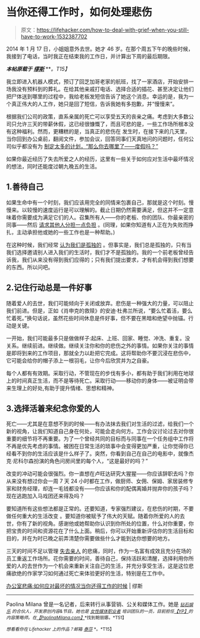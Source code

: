 # 当你还得工作时，如何处理悲伤

> 原文：<https://lifehacker.com/how-to-deal-with-grief-when-you-still-have-to-work-1532387702>

2014 年 1 月 17 日，小姐姐意外去世。她才 46 岁。在那个周五下午的晚些时候，我接到了电话，当时我正在结束我的工作日，并计算出下周的最后期限。



***本帖原载于*** [***缪斯***](http://www.themuse.com/advice/grief-at-the-office-how-to-deal-with-the-worst-when-you-still-have-to-work) ***。*T15】**

我立即进入机器人模式，预订了回芝加哥老家的航班，找了一家酒店，开始安排一场我没有预料到的葬礼。在给其他亲戚打电话、选择合适的插花、甚至决定让他们把尸体送到哪里的过程中，我给老板发短信告诉了她这个消息。幸运的是，我为一个真正伟大的人工作，她只是回了短信，告诉我她有多抱歉，并“慢慢来”。

根据我们公司的政策，直系亲属的死亡可以享受五天的丧亲之痛。考虑到大多数公司只允许三天的带薪休假，这已经很慷慨了，而且可悲的是，一些工作场所根本没有这种福利。然而，更糟糕的是，当真正的悲伤在 发生时，在接下来的几天里，当你回到办公桌前，翻阅文件，参加会议，回答同事们天真地问的问题时，任何公司似乎都没有为 [制定太多的计划，“那么你去哪里了——度假吗？”](http://www.themuse.com/advice/the-simple-step-that-will-get-you-through-a-crisis)

如果你最近经历了失去所爱之人的经历，这里有一些关于如何应对生活中最坏情况的想法，同时还能度过朝九晚五的生活。

## 1.善待自己

如果生命中有一个时刻，我们应该用完全的同情来包裹自己，那就是这个时刻。慢慢来。以较慢的速度运行是可以理解的。截止日期仍然需要满足，但这并不一定意味着你需要成为满足它们的人。召集所有人——你的老板、你的团队、你最亲密的同事——然后 [请求其他人分担一点负担](http://www.themuse.com/advice/navigating-a-personal-crisis-at-work) 。(同理，如果你知道有人正在为失败而挣扎，主动承担他或她的一些工作也是一种帮助。)

在这种时候，我们经常 [认为我们是孤独的](https://lifehacker.com/what-can-i-say-thats-actually-helpful-in-times-of-grief-5941009) 。但事实是，我们总是孤独的，只有当我们选择邀请别人进入我们的生活时，我们才不是孤独的。我的一个前老板曾经告诉我，我们从来没有得到我们应得的；只有我们提出要求，才有机会得到我们想要的东西。所以问吧。

## 2.记住行动总是一件好事

随着爱人的去世，我们可能倾向于关闭或放弃。悲伤是一种强大的力量，可以阻止我们前进。但是，正如《肖申克的救赎》的安迪·杜弗兰所说，“要么忙着活，要么忙着死。”换句话说，虽然花些时间休息是件好事，但不要在黑暗和绝望中抛锚。行动是关键。

一开始，我们可能最多只是做做样子:起床、上班、回家、睡觉、冲洗、重复。没关系。继续前进。继续做。继续关注你和你的悲伤之外的事情。如果你关注的事情是即将到来的工作项目，那就全力以赴把它完成。这将帮助你不要沉浸在悲伤中，它可能会给你的帽子添上一根羽毛，让你今后欣赏并为之自豪。

每个人都有有效期。采取行动，不管现在的步伐有多小，都有助于我们利用在地球上的时间真正生活，而不是等待死亡。采取行动——移动你的身体——被证明会带来生理上的好处,有助于提升情绪、思想和精神。

## 3.选择活着来纪念你爱的人

死亡——尤其是在意想不到的时候——有办法抹去我们对生活的过滤，给我们一个新的视角，让我们知道自己身在何处，可能会走向何方。工作会议讨论过去对你很重要的细节将不再重要。为了一个曾经共同的目标而与同事在一个任务组中工作将不再是优先考虑的事情。被困在日常生活的琐事中会变得更加严重，让你觉得你已经看不到你的生活应该是什么样子了。突然，你看到自己在自己的电影中，就像杰克·尼科尔森扮演的角色问房间里的每个人，“这是最好的吗？”

改变的冲动可能会很强烈。你一直想在卢旺达研究大猩猩——你应该辞职去吗？你从来没有想过你会一周 7 天 24 小时都在工作，做厨师、女佣、保姆、家居装修专家和财务经理，却连一毛钱都没有——你应该和你的配偶离婚并抛弃你的孩子吗？现在逃跑加入马戏团还来得及吗？

要知道所有这些想法都是正常的。还要知道，专家强烈建议，在悲伤的时期，不要做任何重大的生活改变 。要知道你被赋予了伟大的天赋。随着你所爱的人的去世，你有了新的视角。感谢他或她帮助你认识到你所处的位置，什么对你重要，你把宝贵的时间和资源花在了什么上面。稍后，你可以开始重新评估你的生活目标和目的，并在为时已晚之前弄清楚你需要做些什么才能到达你想要的地方。

三天的时间不足以管理 [失去亲人](https://lifehacker.com/how-to-talk-to-your-kids-about-death-1517421198) 的悲痛，同时，作为一名富有成效且充分在场的员工重返工作场所。花你需要的时间，善待自己，保持活跃和清醒，选择利用你所爱的人的去世作为一个机会来重新关注自己的生活，并充分享受生活，这是这位悲痛欲绝的作家学习如何通过死亡来体验更好的生活，特别是在工作中。

[办公室悲痛:如何应对最坏的情况当你还得工作的时候](http://www.themuse.com/advice/grief-at-the-office-how-to-deal-with-the-worst-when-you-still-have-to-work) [|](http://www.getrichslowly.org/blog/2013/07/11/the-truth-about-being-broke/) 缪斯

* * *

Paolina Milana 曾是一名记者，后来转行从事营销、公关和媒体工作。她是 [<small>*钻石娱乐*</small>](http://www.facebook.com/AODEntertainment) <small>*的合伙人，开发原创内容&节目。她也是*</small> [<small>*女性媒体职业者*</small>](http://www.womenmediapros.com/) <small>*培训团队的一员，目前担任*</small>[<small>*【YP】*</small>](http://adsolutions.yp.com/)<small>*的内容策略师。在*</small>[<small>*【PaolinaMilana.com】*</small>](http://www.paolinamilana.com/)<small>*找到鲍丽娜。*T51】</small>

<small>*想看看你在 Lifehacker 上的作品？邮箱*</small> [<small>*泰莎*</small>](https://mail.google.com/mail/?view=cm&fs=1&tf=1&to=tessa@lifehacker.com) <small>*。*T15】</small>
